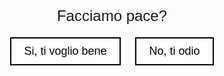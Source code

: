 <!DOCTYPE html>
<html lang="en">
<head>
<meta charset="UTF-8">
<meta name="viewport" content="width=device-width, initial-scale=1.0">
<title>Interactive Invite</title>
<style>
  body {
    font-family: Arial, sans-serif;
    text-align: center;
  }
  #question {
    font-size: 24px;
    margin-bottom: 20px;
  }
  .answer-btn {
    padding: 10px 20px;
    font-size: 18px;
    cursor: pointer;
    margin: 0 10px;
    border: 2px solid #000;
    background-color: #fff;
    transition: transform 0.3s;
  }
  .answer-btn:hover {
    transform: scale(1.1);
  }
  #hearts {
    font-size: 40px;
    margin-top: 20px;
  }
</style>
</head>
<body>

<div id="question">Facciamo pace?</div>
<button class="answer-btn" onclick="handleAnswer(true)">Si, ti voglio bene</button>
<button class="answer-btn" onclick="handleAnswer(false)">No, ti odio</button>

<div id="hearts"></div>

<script>
  let heartsCount = 0;

  function handleAnswer(isPositive) {
    const heartsDiv = document.getElementById('hearts');
    if (isPositive) {
      heartsDiv.innerHTML += '❤️';
    } else {
      heartsDiv.innerHTML += '💔';
      heartsCount++;
    }
  }
</script>

</body>
</html>
